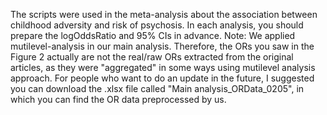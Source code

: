 The scripts were used in the meta-analysis about the association between childhood adversity and risk of psychosis. In each analysis, you should prepare the logOddsRatio and 95% CIs in advance.
Note: We applied mutilevel-analysis in our main analysis. Therefore, the ORs you saw in the Figure 2 actually are not the real/raw ORs extracted from the original articles, as they were "aggregated" in some ways using mutilevel analysis approach.  For people who want to do an update in the future, I suggested you can download the .xlsx file called "Main analysis_ORData_0205", in which you can find the OR data preprocessed by us.
